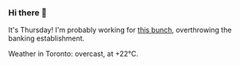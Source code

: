 ### Hi there :wave:

It's Thursday! I'm probably working for [this bunch](https://github.com/kohofinancial), overthrowing the banking establishment.

Weather in Toronto: overcast, at +22°C.
